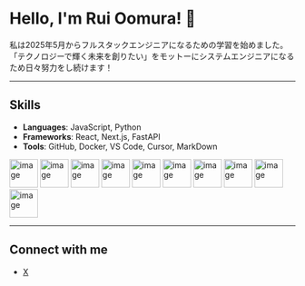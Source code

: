 <!--
**ruioomura/RuiOomura** is a ✨ _special_ ✨ repository because its `README.md` (this file) appears on your GitHub profile.

Here are some ideas to get you started:

- 🔭 I’m currently working on ...
- 🌱 I’m currently learning ...
- 👯 I’m looking to collaborate on ...
- 🤔 I’m looking for help with ...
- 💬 Ask me about ...
- 📫 How to reach me: ...
- 😄 Pronouns: ...
- ⚡ Fun fact: ...
-->

# Hello, I'm Rui Oomura! 👋

私は2025年5月からフルスタックエンジニアになるための学習を始めました。  
「テクノロジーで輝く未来を創りたい」をモットーにシステムエンジニアになるため日々努力をし続けます！

---

## Skills
- **Languages**: JavaScript, Python
- **Frameworks**: React, Next.js, FastAPI 
- **Tools**: GitHub, Docker, VS Code, Cursor, MarkDown

<img width="50" height="50" alt="image" src="https://github.com/user-attachments/assets/32a40418-4644-442f-8f94-532679b1caa1" />
<img width="50" height="50" alt="image" src="https://github.com/user-attachments/assets/561b8006-29dd-4ef6-ac0f-5cb564ca0490" />
<img width="50" height="50" alt="image" src="https://github.com/user-attachments/assets/013a030e-7e45-417c-9f60-8845390663be" />
<img width="50" height="50" alt="image" src="https://github.com/user-attachments/assets/c826e7cf-28f6-4669-b8bd-7bf6f5a9250d" />
<img width="50" height="50" alt="image" src="https://github.com/user-attachments/assets/c1e66829-8568-4bb2-abea-6a30812e09f8" />
<img width="50" height="50" alt="image" src="https://github.com/user-attachments/assets/7031dfa3-fa36-4ad9-a564-5e18402c263c" />
<img width="50" height="50" alt="image" src="https://github.com/user-attachments/assets/30a56042-411e-4074-81c0-69f19d8ff238" />
<img width="50" height="50" alt="image" src="https://github.com/user-attachments/assets/2d870c33-3d21-44fc-8e64-504b8a71ebaf" />
<img width="50" height="50" alt="image" src="https://github.com/user-attachments/assets/5ea192f8-8262-4168-b425-d8bf3a72b7ce" />

<img width="50" height="50" alt="image" src="https://github.com/user-attachments/assets/fe2d40ce-68ea-441f-8157-88d511780198" />

---

## Connect with me
- [X](https://x.com/Rui_tobe_119)

